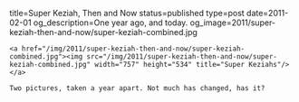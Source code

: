 title=Super Keziah, Then and Now
status=published
type=post
date=2011-02-01
og_description=One year ago, and today.
og_image=2011/super-keziah-then-and-now/super-keziah-combined.jpg
~~~~~~
<a href="/img/2011/super-keziah-then-and-now/super-keziah-combined.jpg"><img src="/img/2011/super-keziah-then-and-now/super-keziah-combined.jpg" width="757" height="534" title="Super Keziahs"/></a>

Two pictures, taken a year apart. Not much has changed, has it?
